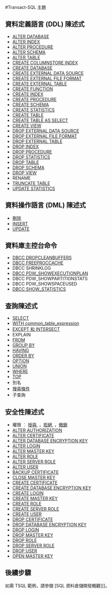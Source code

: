 <properties
   pageTitle="SQL 資料倉儲 Transact-SQL 參考 | Microsoft Azure"
   description="SQL 資料倉儲所使用的 Transact-SQL 主題的參考內容連結。"
   services="sql-data-warehouse"
   documentationCenter="NA"
   authors="barbkess"
   manager="jhubbard"
   editor=""/>

<tags
   ms.service="sql-data-warehouse"
   ms.devlang="NA"
   ms.topic="article"
   ms.tgt_pltfrm="NA"
   ms.workload="data-services"
   ms.date="11/05/2015"
   ms.author="barbkess"/>

#Transact-SQL 主題

## 資料定義語言 (DDL) 陳述式

- [ALTER DATABASE](https://msdn.microsoft.com/library/mt204042.aspx)
- [ALTER INDEX](https://msdn.microsoft.com/library/ms188388.aspx)
- [ALTER PROCEDURE](https://msdn.microsoft.com/library/ms189762.aspx)
- [ALTER SCHEMA](https://msdn.microsoft.com/library/ms173423.aspx)
- [ALTER TABLE](https://msdn.microsoft.com/library/ms190273.aspx)
- [CREATE COLUMNSTORE INDEX](https://msdn.microsoft.com/library/gg492153.aspx)
- [CREATE DATABASE](https://msdn.microsoft.com/library/mt204021.aspx)
- [CREATE EXTERNAL DATA SOURCE](https://msdn.microsoft.com/library/dn935022.aspx)
- [CREATE EXTERNAL FILE FORMAT](https://msdn.microsoft.com/library/dn935026.aspx)
- [CREATE EXTERNAL TABLE](https://msdn.microsoft.com/library/dn935021.aspx)
- [CREATE FUNCTION](https://msdn.microsoft.com/library/mt203952.aspx)
- [CREATE INDEX](https://msdn.microsoft.com/library/ms188783.aspx)
- [CREATE PROCEDURE](https://msdn.microsoft.com/library/ms187926.aspx)
- [CREATE SCHEMA](https://msdn.microsoft.com/library/ms189462.aspx)
- [CREATE STATISTICS](https://msdn.microsoft.com/library/ms188038.aspx)
- [CREATE TABLE](https://msdn.microsoft.com/library/mt203953.aspx)
- [CREATE TABLE AS SELECT](https://msdn.microsoft.com/library/mt204041.aspx)
- [CREATE VIEW](https://msdn.microsoft.com/library/ms187956.aspx)
- [DROP EXTERNAL DATA SOURCE](https://msdn.microsoft.com/library/mt146367.aspx)
- [DROP EXTERNAL FILE FORMAT](https://msdn.microsoft.com/library/mt146379.aspx)
- [DROP EXTERNAL TABLE](https://msdn.microsoft.com/library/mt130698.aspx)
- [DROP INDEX](https://msdn.microsoft.com/library/ms176118.aspx)
- [DROP PROCEDURE](https://msdn.microsoft.com/library/ms174969.aspx)
- [DROP STATISTICS](https://msdn.microsoft.com/library/ms175075.aspx)
- [DROP TABLE](https://msdn.microsoft.com/library/ms173790.aspx)
- [DROP SCHEMA](https://msdn.microsoft.com/library/ms186751.aspx)
- [DROP VIEW](https://msdn.microsoft.com/library/ms173492.aspx)
- RENAME
- [TRUNCATE TABLE](https://msdn.microsoft.com/library/ms177570.aspx)
- [UPDATE STATISTICS](https://msdn.microsoft.com/library/ms187348.aspx)

## 資料操作語言 (DML) 陳述式

- [刪除](https://msdn.microsoft.com/library/ms189835.aspx)
- [INSERT](https://msdn.microsoft.com/library/ms174335.aspx)
- [UPDATE](https://msdn.microsoft.com/library/ms177523.aspx)

## 資料庫主控台命令

- [DBCC DROPCLEANBUFFERS](https://msdn.microsoft.com/library/ms187762.aspx)
- [DBCC FREEPROCCACHE](https://msdn.microsoft.com/library/ms174283.aspx)
- DBCC SHRINKLOG
- [DBCC PDW_SHOWEXECUTIONPLAN](https://msdn.microsoft.com/library/mt204017.aspx)
- DBCC PDW_SHOWPARTITIONSTATS
- DBCC PDW_SHOWSPACEUSED
- [DBCC SHOW_STATISTICS](https://msdn.microsoft.com/library/ms174384.aspx)

## 查詢陳述式

- [SELECT](https://msdn.microsoft.com/library/ms189499.aspx)
- [WITH common_table_expression](https://msdn.microsoft.com/library/ms175972.aspx)
- [EXCEPT 和 INTERSECT](https://msdn.microsoft.com/library/ms188055.aspx)
- EXPLAIN
- [FROM](https://msdn.microsoft.com/library/ms177634.aspx)
- [GROUP BY](https://msdn.microsoft.com/library/ms177673.aspx)
- [HAVING](https://msdn.microsoft.com/library/ms180199.aspx)
- [ORDER BY](https://msdn.microsoft.com/library/ms188385.aspx)
- [OPTION](https://msdn.microsoft.com/library/ms190322.aspx)
- [UNION](https://msdn.microsoft.com/library/ms180026.aspx)
- [WHERE](https://msdn.microsoft.com/library/ms188047.aspx)
- [TOP](https://msdn.microsoft.com/library/ms189463.aspx)
- 別名
- [搜尋條件](https://msdn.microsoft.com/library/ms173545.aspx)
- 子查詢

## 安全性陳述式

- 權限 ︰ [授與](https://msdn.microsoft.com/library/ms187965.aspx), ，[拒絕](https://msdn.microsoft.com/library/ms188338.aspx), ，[撤銷](https://msdn.microsoft.com/library/ms187728.aspx)
- [ALTER AUTHORIZATION](https://msdn.microsoft.com/library/ms187359.aspx)
- [ALTER CERTIFICATE](https://msdn.microsoft.com/library/ms189511.aspx)
- [ALTER DATABASE ENCRYPTION KEY](https://msdn.microsoft.com/library/bb630389.aspx)
- [ALTER LOGIN](https://msdn.microsoft.com/library/ms189828.aspx)
- [ALTER MASTER KEY](https://msdn.microsoft.com/library/ms186937.aspx)
- [ALTER ROLE](https://msdn.microsoft.com/library/ms189775.aspx)
- [ALTER SERVER ROLE](https://msdn.microsoft.com/library/ee677634.aspx)
- [ALTER USER](https://msdn.microsoft.com/library/ms176060.aspx)
- [BACKUP CERTIFICATE](https://msdn.microsoft.com/library/ms178578.aspx)
- [CLOSE MASTER KEY](https://msdn.microsoft.com/library/ms188387.aspx)
- [CREATE CERTIFICATE](https://msdn.microsoft.com/library/ms187798.aspx)
- [CREATE DATABASE ENCRYPTION KEY](https://msdn.microsoft.com/library/bb677241.aspx)
- [CREATE LOGIN](https://msdn.microsoft.com/library/ms189751.aspx)
- [CREATE MASTER KEY](https://msdn.microsoft.com/library/ms174382.aspx)
- [CREATE ROLE](https://msdn.microsoft.com/library/ms187936.aspx)
- [CREATE SERVER ROLE](https://msdn.microsoft.com/library/ee677610.aspx)
- [CREATE USER](https://msdn.microsoft.com/library/ms173463.aspx)
- [DROP CERTIFICATE](https://msdn.microsoft.com/library/ms179906.aspx)
- [DROP DATABASE ENCRYPTION KEY](https://msdn.microsoft.com/library/bb630256.aspx)
- [DROP LOGIN](https://msdn.microsoft.com/library/ms188012.aspx)
- [DROP MASTER KEY](https://msdn.microsoft.com/library/ms180071.aspx)
- [DROP ROLE](https://msdn.microsoft.com/library/ms174988.aspx)
- [DROP SERVER ROLE](https://msdn.microsoft.com/library/ee677643.aspx)
- [DROP USER](https://msdn.microsoft.com/library/ms189438.aspx)
- [OPEN MASTER KEY](https://msdn.microsoft.com/library/ms174433.aspx)


## 後續步驟
如需 TSQL 範例，請參閱 [SQL 資料倉儲開發概觀][]。

<!--Image references-->

<!--Article references-->
[SQL Data Warehouse development overview]: sql-data-warehouse-overview-reference.md

<!--MSDN references-->


<!--Other Web references-->


